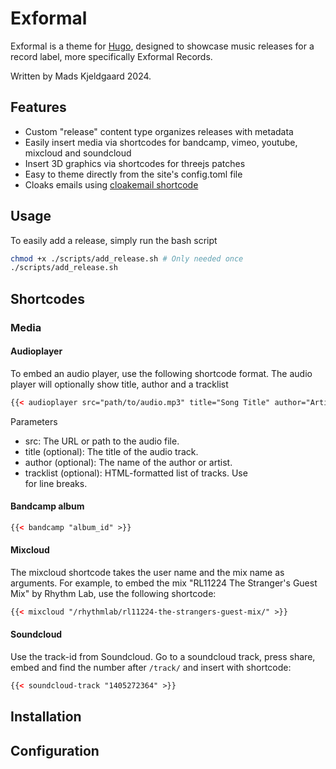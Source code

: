 # Exformal

Exformal is a theme for [Hugo](https://gohugo.io/), designed to showcase music releases for a record label, more specifically Exformal Records.

Written by Mads Kjeldgaard 2024.

## Features

- Custom "release" content type organizes releases with metadata
- Easily insert media via shortcodes for bandcamp, vimeo, youtube, mixcloud and soundcloud
- Insert 3D graphics via shortcodes for threejs patches
- Easy to theme directly from the site's config.toml file
- Cloaks emails using [cloakemail shortcode](https://github.com/martignoni/hugo-cloak-email)

## Usage

To easily add a release, simply run the bash script

```bash
chmod +x ./scripts/add_release.sh # Only needed once
./scripts/add_release.sh
```

## Shortcodes

### Media 
#### Audioplayer

To embed an audio player, use the following shortcode format. The audio player will optionally show title, author and a tracklist

```html
{{< audioplayer src="path/to/audio.mp3" title="Song Title" author="Artist Name" tracklist="1. First Track<br>2. Second Track" >}}
```

Parameters
- src: The URL or path to the audio file.
- title (optional): The title of the audio track.
- author (optional): The name of the author or artist.
- tracklist (optional): HTML-formatted list of tracks. Use <br> for line breaks.

#### Bandcamp album

```html
{{< bandcamp "album_id" >}}
```

#### Mixcloud

The mixcloud shortcode takes the user name and the mix name as arguments. For example, to embed the mix "RL11224 The Stranger's Guest Mix" by Rhythm Lab, use the following shortcode:

```html
{{< mixcloud "/rhythmlab/rl11224-the-strangers-guest-mix/" >}}
```
#### Soundcloud

Use the track-id from Soundcloud. Go to a soundcloud track, press share, embed and find the number after `/track/` and insert with shortcode:

```html
{{< soundcloud-track "1405272364" >}}
```

## Installation

## Configuration
